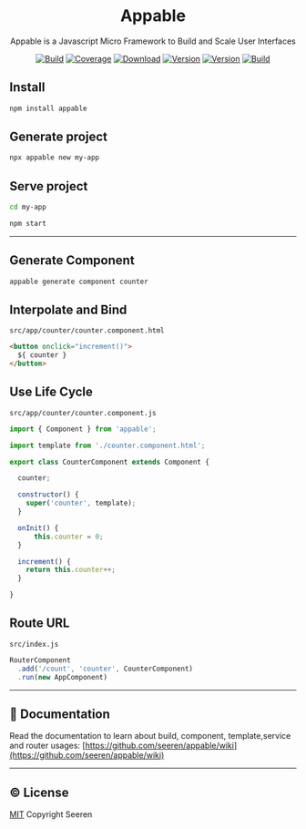 <h1 align="center">Appable</h1>

<p align="center">
Appable is a Javascript Micro Framework to Build and Scale User Interfaces
</p>

<p align="center">
<a href="https://travis-ci.org/seeren/appable"><img src="https://travis-ci.org/seeren/appable.svg?branch=master" alt="Build"></a>
<a href="https://coveralls.io/github/seeren/appable?branch=master"><img src="https://coveralls.io/repos/github/seeren/appable/badge.svg?branch=master" alt="Coverage"></a>
<a href="https://www.npmjs.com/package/appable"><img src="https://img.shields.io/npm/dt/appable.svg" alt="Download"></a>
<a href="https://www.npmjs.com/package/appable"><img src="https://img.shields.io/npm/v/appable.svg" alt="Version"></a>
<a href="./LICENSE"><img src="https://img.shields.io/npm/l/appable.svg" alt="Version"></a>
<a href="https://www.codacy.com/manual/seeren/appable?utm_source=github.com&amp;utm_medium=referral&amp;utm_content=seeren/appable&amp;utm_campaign=Badge_Grade"><img src="https://api.codacy.com/project/badge/Grade/5de3e97bcbe74350a5a6c47b99b4b735" alt="Build"></a>
</p>

## Install

```bash
npm install appable
```

## Generate project

```bash
npx appable new my-app
```

## Serve project

```bash
cd my-app
```

```bash
npm start
```

___

## Generate Component

```bash
appable generate component counter
```

## Interpolate and Bind

`src/app/counter/counter.component.html`

```html
<button onclick="increment()">
  ${ counter }
</button>
```

## Use Life Cycle

`src/app/counter/counter.component.js`

```js
import { Component } from 'appable';

import template from './counter.component.html';

export class CounterComponent extends Component {

  counter;

  constructor() {
    super('counter', template);
  }

  onInit() {
      this.counter = 0;
  }

  increment() {
    return this.counter++;
  }

}
```

## Route URL

`src/index.js`

```js
RouterComponent
  .add('/count', 'counter', CounterComponent)
  .run(new AppComponent)
```

___

## 📘 Documentation

Read the documentation to learn about build, component, template,service and router usages: [https://github.com/seeren/appable/wiki](https://github.com/seeren/appable/wiki)

___

## ©️ License

[MIT](LICENSE) Copyright Seeren